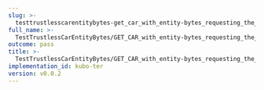 ```yaml
---
slug: >-
  testtrustlesscarentitybytes-get_car_with_entity-bytes_requesting_the_first_byte_of_a_file_(format-car)-header_accept-ranges
full_name: >-
  TestTrustlessCarEntityBytes/GET_CAR_with_entity-bytes_requesting_the_first_byte_of_a_file_(format=car)/Header_Accept-Ranges
outcome: pass
title: >-
  TestTrustlessCarEntityBytes/GET_CAR_with_entity-bytes_requesting_the_first_byte_of_a_file_(format=car)/Header_Accept-Ranges
implementation_id: kubo-ter
version: v0.0.2
---
```


